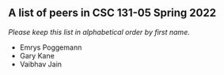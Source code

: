 A list of peers in CSC 131-05 Spring 2022
--------------------------------------------------

*Please keep this list in alphabetical order by first name.*

* Emrys Poggemann
* Gary Kane
* Vaibhav Jain
